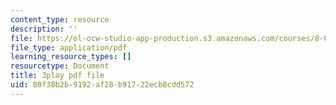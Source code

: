 ```yaml
---
content_type: resource
description: ''
file: https://ol-ocw-studio-app-production.s3.amazonaws.com/courses/8-01sc-classical-mechanics-fall-2016/80f38b2b9192af28b91722ecb8cdd572_l_NW5pPXhg4.pdf
file_type: application/pdf
learning_resource_types: []
resourcetype: Document
title: 3play pdf file
uid: 80f38b2b-9192-af28-b917-22ecb8cdd572
---
```

